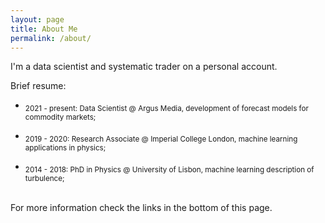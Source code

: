 ```yaml
---
layout: page
title: About Me
permalink: /about/
---
```


I'm a data scientist and systematic trader on a personal account.


Brief resume:

- <sub> 2021 - present: Data Scientist @ Argus Media, development of forecast models for commodity markets; <sub>

- <sub> 2019 - 2020: Research Associate @ Imperial College London, machine learning applications in physics; <sub> 

- <sub> 2014 - 2018: PhD in Physics @ University of Lisbon, machine learning description of turbulence; <sub> 
  
 <br />  
For more information check the links in the bottom of this page.
